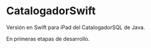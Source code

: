 # CatalogadorSwift
Versión en Swift para iPad del CatalogadorSQL de Java. 

En primeras etapas de desarrollo.
